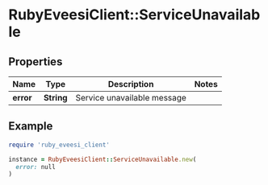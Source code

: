 # RubyEveesiClient::ServiceUnavailable

## Properties

| Name | Type | Description | Notes |
| ---- | ---- | ----------- | ----- |
| **error** | **String** | Service unavailable message |  |

## Example

```ruby
require 'ruby_eveesi_client'

instance = RubyEveesiClient::ServiceUnavailable.new(
  error: null
)
```

